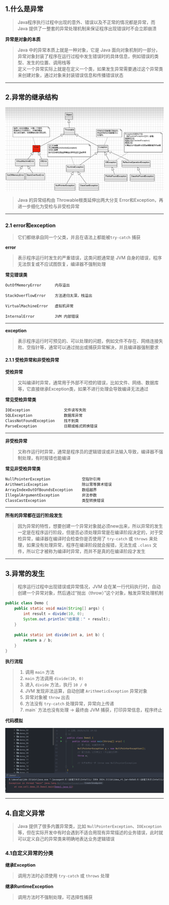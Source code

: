 
## 1.什么是异常

>Java程序执行过程中出现的意外、错误以及不正常的情况都是异常，而Java 提供了一整套的异常处理机制来保证程序出现错误时不会立即崩溃

**异常是对象的本质**

>Java 中的异常本质上就是一种对象，它是 Java 面向对象机制的一部分，异常对象封装了程序在运行过程中发生错误时的具体信息，例如错误的类型、发生的位置、调用栈等  
>定义一个异常实际上就是在定义一个类，如果发生异常需要通过这个异常类来创建对象，通过对象来封装错误信息和传播错误状态

****

## 2.异常的继承结构

![](images/异常/file-20250421190706.png)

>Java 的异常结构由 Throwable根类延伸出两大分支 Error和Exception，再进一步细化为受检与非受检异常

****
### 2.1 error和exception

>它们都继承自同一个父类，并且在语法上都能被`try-catch` 捕获

**error**

>表示程序运行时发生的严重错误，这类问题通常是 JVM 自身的错误，程序无法恢复或不应试图恢复，编译器不强制处理

**常见错误类**

```
OutOfMemoryError      内存溢出

StackOverflowError    方法递归太深，栈溢出

VirtualMachineError   虚拟机异常

InternalError         JVM 内部错误
```

****

**exception**

>表示程序运行时可预见的、可以处理的问题，例如文件不存在、网络连接失败、空指针等，通常可以通过抛出或捕获异常解决，并且编译器强制要求

#### 2.1.1 受检异常和非受检异常

**受检异常**

>又叫编译时异常，通常用于外部不可控的错误，比如文件、网络、数据库等，它直接继承Exception类，如果不进行处理会导致编译无法通过

**常见受检异常类**

```
IOException               文件读写失败
SQLException              数据库异常
ClassNotFoundException    找不到类
ParseException            日期或格式转换错误
```

****

**非受检异常**

>又称作运行时异常，通常是程序员的逻辑错误或非法输入导致，编译器不强制处理，有时报错也能编译

**常见非受检异常类**

```
NullPointerException              空指针引用
ArithmeticException               除以零等算术错误
ArrayIndexOutOfBoundsException    数组越界
IllegalArgumentException          非法参数
ClassCastException                类型转换错误
```

****

**所有的异常都在运行阶段发生**

>因为异常的特性，想要创建一个异常对象就必须new出来，所以异常的发生一定是在程序运行阶段，但是否必须处理异常是在编译阶段决定的，对于受检异常，编译器在编译时会检查你是否使用了 `try-catch` 或 `throws` 来处理，如果没有处理异常，程序在编译阶段就会报错，无法生成 `.class` 文件，所以它才被称为编译时异常，而并不是真的在编译阶段才发生

****

## 3.异常的发生

>程序运行过程中出现错误或异常情况，JVM 会在某一行代码执行时，自动创建一个异常对象，然后通过“抛出（throw）”这个对象，触发异常处理机制

```java
public class Demo {
    public static void main(String[] args) {
        int result = divide(10, 0);
        System.out.println("结果是：" + result);
    }

    public static int divide(int a, int b) {
        return a / b;
    }
}
```

**执行流程**

>1. 调用 `main` 方法
>2. `main` 方法调用 `divide(10, 0)`
>3. 进入 `divide` 方法，执行 `10 / 0`
>4. JVM 发现非法运算，自动创建 `ArithmeticException` 异常对象
>5. 异常对象被 `throw` 出去
>6. 方法没有 `try-catch` 处理异常，异常向上传递
>7. main` 方法也没有处理 → 最终由 JVM 捕获，打印异常信息，程序终止

**代码模拟**

![](images/异常/file-20250421195439.png)

****

## 4.自定义异常

>Java 提供了很多内置异常类，比如 `NullPointerException`、`IOException` 等，但在实际开发中有时会遇到不适合用现有异常描述的业务错误，此时就可以定义自己的异常类来明确地表达业务逻辑错误

### 4.1自定义异常的分类

**继承Exception**

>调用方法时必须使用 `try-catch` 或 `throws` 处理

**继承RuntimeException**

>调用方法时不强制处理，可选择性捕获